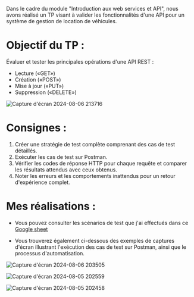 Dans le cadre du module "Introduction aux web services et API", nous avons réalisé un TP visant à valider les fonctionnalités d'une API pour un système de gestion de location de véhicules.

# Objectif du TP :

Évaluer et tester les principales opérations d'une API REST :

* Lecture («GET»)
* Création («POST»)
* Mise à jour («PUT»)
* Suppression («DELETE»)
  
![Capture d'écran 2024-08-06 213716](https://github.com/user-attachments/assets/877b8f7a-ff27-42fa-8590-8b9663b49dfd)

# Consignes : 

1. Créer une stratégie de test complète comprenant des cas de test détaillés.
2. Exécuter les cas de test sur Postman.
3. Vérifier les codes de réponse HTTP pour chaque requête et comparer les résultats attendus avec ceux obtenus.
4. Noter les erreurs et les comportements inattendus pour un retour d'expérience complet.

# Mes réalisations :
* Vous pouvez consulter les scénarios de test que j'ai effectués dans ce [Google sheet](https://docs.google.com/spreadsheets/d/1HRS_lkFymDEF0G-zT_OSjWwb0k3PUhypqANurQVzRUs/edit?usp=sharing)

* Vous trouverez également ci-dessous des exemples de captures d'écran illustrant l'exécution des cas de test sur Postman, ainsi que le processus d'automatisation.

![Capture d'écran 2024-08-06 203505](https://github.com/user-attachments/assets/306986a3-7fed-4e09-884c-daee7e776c30)


![Capture d'écran 2024-08-05 202559](https://github.com/user-attachments/assets/5ce1943c-a2f1-49da-8706-a26848ca98a0)


![Capture d'écran 2024-08-05 202458](https://github.com/user-attachments/assets/b2b962b6-93d9-4358-a63e-abcb607316c2)


